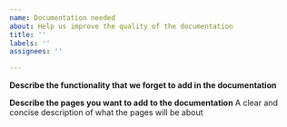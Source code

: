 ```yaml
---
name: Documentation needed
about: Help us improve the quality of the documentation
title: ''
labels: ''
assignees: ''

---
```


**Describe the functionality that we forget to add in the documentation**


**Describe the pages you want to add to the documentation**
A clear and concise description of what the pages will be about

